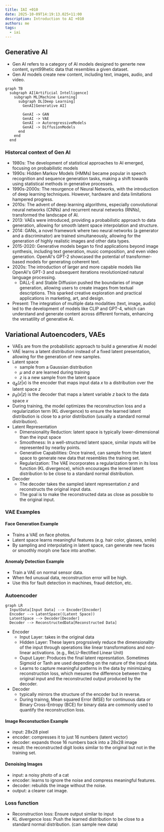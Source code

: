 ```yaml
---
title: IAI +010
date: 2025-10-09T14:19:13.025+11:00
description: Introduction to AI +010
authors: me
tags:
  - iai
---
```


## Generative AI

- Gen AI refers to a category of AI models designed to generte new content, synt99hetic data that resembles a given dataset.
- Gen AI models create new content, including text, images, audio, and video.

```mermaid
graph TB
  subgraph AI[Artificial Intelligence]
    subgraph ML[Machine Learning]
      subgraph DL[Deep Learning]
        GenAI[Generative AI]

        GenAI -> GAN
        GenAI -> VAE
        GenAI -> AutoregressiveModels
        GenAI -> DiffusionModels
      end
    end
  end
```

### Historcal context of Gen AI

- 1980s: The development of statistical approaches to AI emerged, focusing on probabilistic models
- 1990s: Hidden Markov Models (HMMs) became popular in speech recognition and sequence generation tasks, making a shift towards using statistical methods in generative processes.
- 1990s-2000s: The resurgence of Neural Networks, with the introduction of deep learning techniques. However, hardware and data limitations hampered progress.
- 2010s: The advent of deep learning algorithms, especially convolutional neural networks (CNNs) and recurrent neural networks (RNNs), transformed the landscape of AI.
- 2013: VAEs were introduced, providing a probabilistic approach to data generation, allowing for smooth latent space interpolation and structure.
- 2014: GANs, a novel framework where two neural networks (a generator and a discriminator) are trained simultaneously, allowing for the generation of highly realistic images and other data types.
- 2015-2020: Generative models began to find applications beyond image synthesis, including text generation, music composition, and even video generation. OpenAI's GPT-2 showcased the potential of transformer-based models for generating coherent text.
- 2020s: The introduction of larger and more capable models like OpenAI's GPT-3 and subsequent iterations revolutionized natural language processing.
  - DALL-E and Stable Diffusion pushed the boundaries of image generation, allowing users to create images from textual descriptions. This sparked creative exploration and practical applications in marketing, art, and design.
- Present: The integration of multiple data modalities (text, image, audio) led to the development of models like CLIP and GPT-4, which can understand and generate content across different formats, enhancing the versatility of generative AI.

## Variational Autoencoders, VAEs

- VAEs are from the probabilistic approach to build a generative AI model
- VAE learns a latent distribution instead of a fixed latent presentation, allowing for the generation of new samples.
- Latent space
  - sample from a Gaussian distribution
  - $\mu$ and $\sigma$ are learned during training
  - $z$ is a new sample from the latent space
- $q_\phi(z|x)$ is the encoder that maps input data $x$ to a distribution over the latent space $z$
- $p_\theta(x|z)$ is the decoder that maps a latent variable $z$ back to the data space $x$
- During training, the model optimizes the reconstruction loss and a regularization term (KL divergence) to ensure the learned latent distribution is close to a prior distribution (usually a standard normal distribution).
- Latent Representation
  - Dimensionality Reduction: latent space is typically lower-dimensional than the input space
  - Smoothness: In a well-structured latent space, similar inputs will be represented by nearby points.
  - Generative Capabilities: Once trained, can sample from the latent space to generate new data that resembles the training set.
  - Regularization: The VAE incorporates a regularization term in its loss function (KL divergence), which encourages the lerned latent distribution to be close to a standard normal distribution.
- Decoder
  - The decoder takes the sampled latent representation $z$ and reconstructs the original input data.
  - The goal is to make the reconstructed data as close as possible to the original input.

### VAE Examples

#### Face Generation Example

- Trains a VAE on face photos.
- Latent space learns meaningful features (e.g. hair color, glasses, smile)
- By sampling and interpolating in latent space, can generate new faces or smoothly morph one face into another.

#### Anomaly Detection Example

- Train a VAE on normal sensor data.
- When fed unusual data, reconstruction error will be high.
- Use this for fault detection in machines, fraud detction, etc.

### Autoencoder

```mermaid
graph LR
  InputData[Input Data] --> Encoder[Encoder]
  Encoder --> LatentSpace((Latent Space))
  LatentSpace --> Decoder[Decoder]
  Decoder --> ReconstructedData[Reconstructed Data]
```

- Encoder
  - Input Layer: takes in the original data
  - Hidden Layer: These layers progrssively reduce the dimensionality of the input through operations like linear transformations and non-linear activations. (e.g., ReLU-Rectified Linear Unit)
  - Ouput Layer: Produces the final latent represntation. Sometimes Sigmoid or Tanh are used depending on the nature of the input data.
  - Learns to capture meaningful patterns in the data by minimizaing reconstruction loss, which mesures the difference between the original input and the reconstructed output produced by the decoder.
- Decoder
  - typically mirrors the structure of the encoder but in reverse.
  - During trainng, Mean squared Error (MSE) for continuous data or Binary Cross-Entropy (BCE) for binary data are commonly used to quantify the reconstruction loss.

#### Image Reconstuction Example

- input: 28x28 pixel
- encoder: compresses it to just 16 numbers (latent vector)
- decoder: expands those 16 numbers back into a 28x28 image
- result: the reconstructed digit looks similar to the original but not in the training set.

#### Denoising Images

- input: a noisy photo of a cat
- encoder: learns to ignore the noise and compress meaningful features.
- decoder: rebuilds the image without the noise.
- output: a clearer cat image.

### Loss function

- Reconstruction loss: Ensure output similar to input
- KL divergence loss: Push the learned distribution to be close to a standard normal distribution. (can sample new data)
